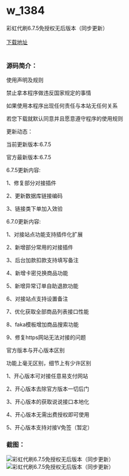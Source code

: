 # w_1384
彩虹代刷6.7.5免授权无后版本（同步更新）
<br/></br>
[下载地址](https://www.uuid2.com/1384.html "下载地址")
<br/></br>
<h3>源码简介：</h3>
<p>使用声明及规则<p>
<p>禁止拿本程序做违反国家规定的事情<p>
<p>如果使用本程序出现任何责任与本站无任何关系<p>
<p>若您下载就默认同意并且愿意遵守程序的使用规则<p>
<p>更新动态：<p>
<p>当前更新版本:6.7.5<p>
<p>官方最新版本:6.7.5<p>
<p>6.7.5更新内容:<p>
<p>1、修复部分对接插件<p>
<p>2、更新数据库链接编码<p>
<p>3、链接类下单加入效验<p>
<p>6.7.0更新内容:<p>
<p>1、对接站点功能支持插件化扩展<p>
<p>2、新增部分常用的对接插件<p>
<p>3、后台加款扣款支持填写备注<p>
<p>4、新增卡密兑换商品功能<p>
<p>5、新增异常订单自助退款功能<p>
<p>6、对接站点支持设置备注<p>
<p>7、优化获取全部商品列表接口性能<p>
<p>8、faka模板增加商品搜索功能<p>
<p>9、修复https网站无法对接的问题<p>
<p>官方版本与开心版本区别<p>
<p>功能上毫无区别，细节上有少许区别<p>
<p>1、开心版本可对接任意易支付网站<p>
<p>2、开心版本去除官方版本一切后门<p>
<p>3、开心版本的获取说说接口本地化<p>
<p>4、开心版本无需出费授权即可使用<p>
<p>5、开心版本支持对接V免签（暂定）<p>
<h3>截图：</h3>
<img src="https://www.uuid2.com/wp-content/uploads/img/202108/784ccc1750.png" alt="彩虹代刷6.7.5免授权无后版本（同步更新）"><img src="https://www.uuid2.com/wp-content/uploads/img/202108/784ccc1866.png" alt="彩虹代刷6.7.5免授权无后版本（同步更新）">
